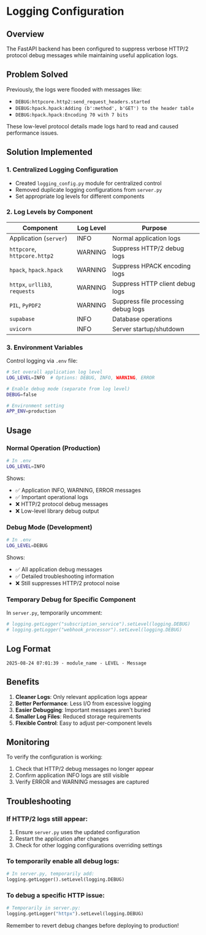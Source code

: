 # Logging Configuration

## Overview
The FastAPI backend has been configured to suppress verbose HTTP/2 protocol debug messages while maintaining useful application logs.

## Problem Solved
Previously, the logs were flooded with messages like:
- `DEBUG:httpcore.http2:send_request_headers.started`
- `DEBUG:hpack.hpack:Adding (b':method', b'GET') to the header table`
- `DEBUG:hpack.hpack:Encoding 70 with 7 bits`

These low-level protocol details made logs hard to read and caused performance issues.

## Solution Implemented

### 1. Centralized Logging Configuration
- Created `logging_config.py` module for centralized control
- Removed duplicate logging configurations from `server.py`
- Set appropriate log levels for different components

### 2. Log Levels by Component

| Component | Log Level | Purpose |
|-----------|-----------|---------|
| Application (`server`) | INFO | Normal application logs |
| `httpcore`, `httpcore.http2` | WARNING | Suppress HTTP/2 debug logs |
| `hpack`, `hpack.hpack` | WARNING | Suppress HPACK encoding logs |
| `httpx`, `urllib3`, `requests` | WARNING | Suppress HTTP client debug logs |
| `PIL`, `PyPDF2` | WARNING | Suppress file processing debug logs |
| `supabase` | INFO | Database operations |
| `uvicorn` | INFO | Server startup/shutdown |

### 3. Environment Variables
Control logging via `.env` file:

```bash
# Set overall application log level
LOG_LEVEL=INFO  # Options: DEBUG, INFO, WARNING, ERROR

# Enable debug mode (separate from log level)
DEBUG=false

# Environment setting
APP_ENV=production
```

## Usage

### Normal Operation (Production)
```bash
# In .env
LOG_LEVEL=INFO
```
Shows:
- ✅ Application INFO, WARNING, ERROR messages
- ✅ Important operational logs
- ❌ HTTP/2 protocol debug messages
- ❌ Low-level library debug output

### Debug Mode (Development)
```bash
# In .env
LOG_LEVEL=DEBUG
```
Shows:
- ✅ All application debug messages
- ✅ Detailed troubleshooting information
- ❌ Still suppresses HTTP/2 protocol noise

### Temporary Debug for Specific Component
In `server.py`, temporarily uncomment:
```python
# logging.getLogger("subscription_service").setLevel(logging.DEBUG)
# logging.getLogger("webhook_processor").setLevel(logging.DEBUG)
```

## Log Format
```
2025-08-24 07:01:39 - module_name - LEVEL - Message
```

## Benefits
1. **Cleaner Logs**: Only relevant application logs appear
2. **Better Performance**: Less I/O from excessive logging
3. **Easier Debugging**: Important messages aren't buried
4. **Smaller Log Files**: Reduced storage requirements
5. **Flexible Control**: Easy to adjust per-component levels

## Monitoring
To verify the configuration is working:
1. Check that HTTP/2 debug messages no longer appear
2. Confirm application INFO logs are still visible
3. Verify ERROR and WARNING messages are captured

## Troubleshooting

### If HTTP/2 logs still appear:
1. Ensure `server.py` uses the updated configuration
2. Restart the application after changes
3. Check for other logging configurations overriding settings

### To temporarily enable all debug logs:
```python
# In server.py, temporarily add:
logging.getLogger().setLevel(logging.DEBUG)
```

### To debug a specific HTTP issue:
```python
# Temporarily in server.py:
logging.getLogger("httpx").setLevel(logging.DEBUG)
```

Remember to revert debug changes before deploying to production!